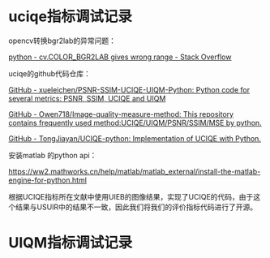 # uciqe指标调试记录

opencv转换bgr2lab的异常问题：

[python - cv.COLOR_BGR2LAB gives wrong range - Stack Overflow](https://stackoverflow.com/questions/26992476/cv-color-bgr2lab-gives-wrong-range#:~:text=The%20LAB%20values%20returned%20from,out%20the%208%2Dbit%20range.)

uciqe的github代码仓库：

[GitHub - xueleichen/PSNR-SSIM-UCIQE-UIQM-Python: Python code for several metrics: PSNR, SSIM, UCIQE and UIQM](https://github.com/xueleichen/PSNR-SSIM-UCIQE-UIQM-Python)

[GitHub - Owen718/Image-quality-measure-method: This repository contains frequently used method:UCIQE/UIQM/PSNR/SSIM/MSE by python.](https://github.com/Owen718/Image-quality-measure-method)

[GitHub - TongJiayan/UCIQE-python: Implementation of UCIQE with Python.](https://github.com/TongJiayan/UCIQE-python/tree/main)



安装matlab 的python api：

https://ww2.mathworks.cn/help/matlab/matlab_external/install-the-matlab-engine-for-python.html

根据UCIQE指标所在文献<An Underwater Color Image Quality Evaluation Metric>中使用UIEB的图像结果，实现了UCIQE的代码，由于这个结果与USUIR中的结果不一致，因此我们将我们的评价指标代码进行了开源。

# UIQM指标调试记录




